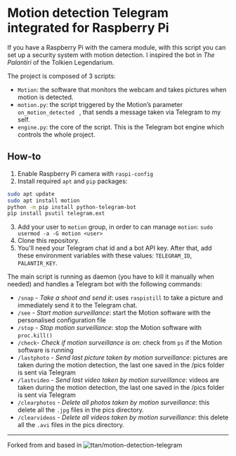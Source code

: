 # Motion detection Telegram integrated for Raspberry Pi
If you have a Raspberry Pi with the camera module, with this script you can set up a security system with motion detection. I inspired the bot in *The Palantiri* of the Tolkien Legendarium.

The project is composed of 3 scripts:
- `Motion`: the software that monitors the webcam and takes pictures  when motion is detected.
- `motion.py`: the script triggered by the Motion’s parameter `on_motion_detected ` , that sends a message taken via Telegram to my self.
- `engine.py`: the core of the script. This is the Telegram bot engine which controls the whole project.

## How-to
1. Enable Raspberry Pi camera with `raspi-config`
2. Install required `apt` and `pip` packages:
```sh
sudo apt update
sudo apt install motion
python -m pip install python-telegram-bot
pìp install psutil telegram.ext
```
3. Add your user to `motion` group, in order to can manage `motion`: `sudo usermod -a -G motion <user>`
4. Clone this repository.
5. You'll need your Telegram chat id and a bot API key. After that, add these environment variables with these values: `TELEGRAM_ID`, `PALANTIR_KEY`.

The main script is running as daemon (you have to kill it manually when needed) and handles a Telegram bot with the following commands:

- `/snap` - *Take a shoot and send it*: uses `raspistill` to take a picture and immediately send it to the Telegram chat.
- `/see` - *Start motion surveillance*: start the Motion software with the personalised configuration file
- `/stop` - *Stop motion surveillance*: stop the Motion software with `proc.kill()`
- `/check`- *Check if motion surveillance is on*: check from `ps` if the Motion software is running
- `/lastphoto` - *Send last picture taken by motion surveillance*: pictures are taken during the motion detection, the last one saved in the /pics folder is sent via Telegram
- `/lastvideo` - *Send last video taken by motion surveillance*: videos are taken during the motion detection, the last one saved in the /pics folder is sent via Telegram
- `/clearphotos` - *Delete all photos taken by motion surveillance*: this delete all the `.jpg` files in the pics directory.
- `/clearvideos` - *Delete all videos taken by motion surveillance*: this delete all the `.avi` files in the pics directory.

_______________________________________________

Forked from and based in ![ttan/motion-detection-telegram](https://github.com/ttan/motion-detection-telegram)